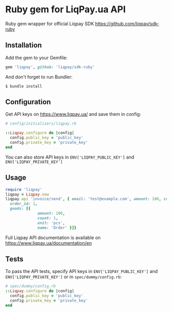 # Ruby gem for LiqPay.ua API

Ruby gem wrapper for official Liqpay SDK https://github.com/liqpay/sdk-ruby

## Installation

Add the gem to your Gemfile:

```ruby
gem 'liqpay', github: 'liqpay/sdk-ruby'
```

And don't forget to run Bundler:

```shell
$ bundle install
```

## Configuration

Get API keys on https://www.liqpay.ua/ and save them in config:
 
```ruby
# config/initializers/liqpay.rb

::Liqpay.configure do |config|
  config.public_key = 'public_key'
  config.private_key = 'private_key'
end
```

You can also store API keys in `ENV['LIQPAY_PUBLIC_KEY']` and `ENV['LIQPAY_PRIVATE_KEY']`

## Usage

```ruby
require 'liqpay'
liqpay = Liqpay.new
liqpay.api 'invoice/send', { email: 'test@example.com', amount: 100, currency: 'UAH',
  order_id: 1,
  goods: [{
              amount: 100,
              count: 1,
              unit: 'pcs',
              name: 'Order' }]}
```

Full Liqpay API documentation is available on https://www.liqpay.ua/documentation/en

## Tests

To pass the API tests, specify API keys in `ENV['LIQPAY_PUBLIC_KEY']` and `ENV['LIQPAY_PRIVATE_KEY']`
or in `spec/dummy/config.rb`:

```ruby
# spec/dummy/config.rb
::Liqpay.configure do |config|
  config.public_key = 'public_key'
  config.private_key = 'private_key'
end
```





